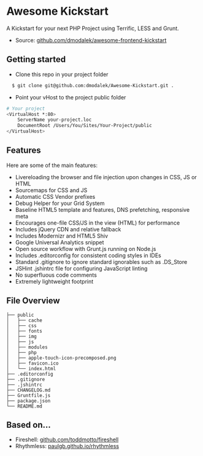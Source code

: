 # Awesome Kickstart

A Kickstart for your next PHP Project using Terrific, LESS and Grunt.

* Source: [github.com/dmodalek/awesome-frontend-kickstart](http://github.com/dmodalek/awesome-kickstart)

## Getting started

* Clone this repo in your project folder 
```bash
  $ git clone git@github.com:dmodalek/Awesome-Kickstart.git .
```
* Point your vHost to the project public folder
```bash
# Your project
<VirtualHost *:80>
    ServerName your-project.loc
    DocumentRoot /Users/You/Sites/Your-Project/public
</VirtualHost>
```

## Features

Here are some of the main features:

* Livereloading the browser and file injection upon changes in CSS, JS or HTML
* Sourcemaps for CSS and JS
* Automatic CSS Vendor prefixes
* Debug Helper for your Grid System
* Baseline HTML5 template and features, DNS prefetching, responsive meta
* Encourages one-file CSS/JS in the view (HTML) for performance
* Includes jQuery CDN and relative fallback
* Includes Modernizr and HTML5 Shiv
* Google Universal Analytics snippet
* Open source workflow with Grunt.js running on Node.js
* Includes .editorconfig for consistent coding styles in IDEs
* Standard .gitignore to ignore standard ignorables such as .DS_Store
* JSHint .jshintrc file for configuring JavaScript linting
* No superfluous code comments
* Extremely lightweight footprint


## File Overview

````
├── public
│   ├── cache
│   ├── css
│   ├── fonts
│   ├── img
│   ├── js
│   ├── modules
│   ├── php
│   ├── apple-touch-icon-precomposed.png
│   ├── favicon.ico
│   └── index.html
├── .editorconfig
├── .gitignore
├── .jshintrc
├── CHANGELOG.md
├── Gruntfile.js
├── package.json
└── README.md
````

## Based on...

* Fireshell: [github.com/toddmotto/fireshell](https://github.com/toddmotto/fireshell)
* Rhythmless: [paulgb.github.io/rhythmless](http://paulgb.github.io/rhythmless)
